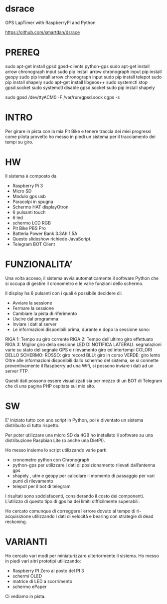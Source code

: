 # dsrace
GPS LapTimer with RaspberryPI and Python

https://github.com/smartdan/dsrace

# PREREQ

sudo apt-get install gpsd gpsd-clients python-gps
sudo apt-get install arrow chronograph input 
sudo pip install arrow chronograph input 
pip install geopy
sudo pip install arrow chronograph input 
sudo pip install telepot
sudo pip install shapely
sudo apt-get install libgeos++
sudo systemctl stop gpsd.socket
sudo systemctl disable gpsd.socket
sudo pip install shapely

sudo gpsd /dev/ttyACM0 -F /var/run/gpsd.sock
cgps -s


# INTRO
Per girare in pista con la mia Pit Bike e tenere traccia dei miei progressi come pilota provetto ho messo in piedi un sistema per il tracciamento dei tempi su giro.

# HW
Il sistema è composto da

* Raspberry Pi 3
* Micro SD
* Modulo gps usb
* Paracolpi in spugna
* Schermo HAT displayOtron 
* 6 pulsanti touch
* 6 led
* schermo LCD RGB
* Pit Bike PBS Pro
* Batteria Power Bank 3.3Ah 1.5A
* Questo slideshow richiede JavaScript.
* Telegram BOT Client

# FUNZIONALITA’
Una volta acceso, il sistema avvia automaticamente il software Python che si occupa di gestire il cronometro e le varie funzioni dello schermo.

Il display ha 6 pulsanti con i quali è possibile decidere di:

* Avviare la sessione
* Fermare la sessione
* Cambiare la pista di riferimento
* Uscire dal programma
* Inviare i dati al server
* Le informazioni disponibili prima, durante e dopo la sessione sono:

RIGA 1: Tempo su giro corrente
RIGA 2: Tempo dell’ultimo giro effettuato
RIGA 3: Miglior giro della sessione
LED DI NOTIFICA LATERALI: segnalazioni varie su stato del segnale GPS e rilevamento giro ed intertempi
COLORI DELLO SCHERMO:
ROSSO: giro record
BLU: giro in corso
VERDE: giro lento
Oltre alle informazioni disponibili dallo schermo del sistema, se si connette preventivamente il Raspberry ad una Wifi, si possono inviare i dati ad un server FTP.

Questi dati possono essere visualizzati sia per mezzo di un BOT di Telegram che di una pagina PHP ospitata sul mio sito.

# SW
E’ iniziato tutto con uno script in Python, poi è diventato un sistema distribuito di tutto rispetto.

Per poter utilizzare una micro SD da 4GB ho installato il software su una distribuzione Raspbian Lite (o anche una DietPI).

Ho messo insieme lo script utilizzando varie parti:

* cronometro python con  Chronograph
*  python-gps per utilizzare i dati di posizionamento rilevati dall’antenna gps
* shapely , utm  e geopy per calcolare il momento di passaggio per vari punti di rilevamento
* telepot per il bot di telegram

I risultati sono soddisfacenti, considerando il costo dei componenti. L’utilizzo di questo tipo di gps ha dei limiti difficilmente superabili.

Ho cercato comunque di correggere l’errore dovuto al tempo di ri-acquisizione utilizzando i dati di velocità e bearing con strategie di dead reckoning.

# VARIANTI
Ho cercato vari modi per miniaturizzare ulteriormente il sistema. Ho messo in piedi vari altri prototipi utilizzando:

* Raspberry PI Zero al posto del PI 3
* schermi OLED
* matrice di LED a scorrimento
* schermo ePaper

Ci vediamo in pista.

